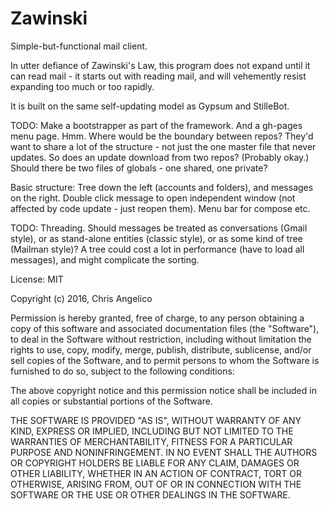 # Zawinski

Simple-but-functional mail client.

In utter defiance of Zawinski's Law, this program does not expand until it can
read mail - it starts out with reading mail, and will vehemently resist expanding
too much or too rapidly.

It is built on the same self-updating model as Gypsum and StilleBot.

TODO: Make a bootstrapper as part of the framework. And a gh-pages menu page.
Hmm. Where would be the boundary between repos? They'd want to share a lot of the
structure - not just the one master file that never updates. So does an update
download from two repos? (Probably okay.) Should there be two files of globals -
one shared, one private?

Basic structure: Tree down the left (accounts and folders), and messages on the
right. Double click message to open independent window (not affected by code
update - just reopen them). Menu bar for compose etc.

TODO: Threading. Should messages be treated as conversations (Gmail style), or
as stand-alone entities (classic style), or as some kind of tree (Mailman style)?
A tree could cost a lot in performance (have to load all messages), and might
complicate the sorting.


License: MIT

Copyright (c) 2016, Chris Angelico

Permission is hereby granted, free of charge, to any person obtaining a copy of 
this software and associated documentation files (the "Software"), to deal in 
the Software without restriction, including without limitation the rights to 
use, copy, modify, merge, publish, distribute, sublicense, and/or sell copies 
of the Software, and to permit persons to whom the Software is furnished to do 
so, subject to the following conditions:

The above copyright notice and this permission notice shall be included in all 
copies or substantial portions of the Software.

THE SOFTWARE IS PROVIDED "AS IS", WITHOUT WARRANTY OF ANY KIND, EXPRESS OR 
IMPLIED, INCLUDING BUT NOT LIMITED TO THE WARRANTIES OF MERCHANTABILITY, 
FITNESS FOR A PARTICULAR PURPOSE AND NONINFRINGEMENT. IN NO EVENT SHALL THE 
AUTHORS OR COPYRIGHT HOLDERS BE LIABLE FOR ANY CLAIM, DAMAGES OR OTHER 
LIABILITY, WHETHER IN AN ACTION OF CONTRACT, TORT OR OTHERWISE, ARISING FROM, 
OUT OF OR IN CONNECTION WITH THE SOFTWARE OR THE USE OR OTHER DEALINGS IN THE 
SOFTWARE.
